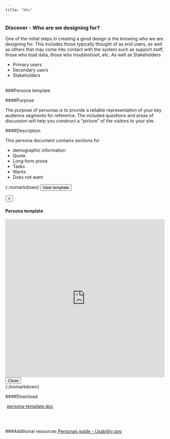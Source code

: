 ```yaml
---
title: "Who"
---
```


<div class="pl-pattern">   
<h3>Discover - Who are we designing for?</h3>

One of the initial steps in creating a good design is the knowing who we are designing for. This includes those typically thought of as end users, as well as others that may come into contact with the system such as support staff, those who load data, those who troubleshoot, etc. As well as Stakeholders

- Primary users
- Secondary users
- Stakeholders
<br><br>
</div>


<div class="pl-pattern">
###Persona template

####Purpose

The purpose of personas is to provide a reliable representation of your key audience segments for reference.  The included questions and areas of discussion will help you construct a “picture” of the visitors to your site.​

####Description

This persona document contains sections for 
- demographic information
- Quote
- Long form prose
- Tasks
- Wants
- Does not want

{::nomarkdown}
    <button type="button" class="btn btn-primary" data-toggle="modal" data-target="#modal-pdf">View template</button>
    <div class="modal fade" id="modal-pdf" tabindex="-1" role="dialog" aria-labelledby="hd-pdf">
      <div class="modal-dialog" role="document">
        <div class="modal-content">
          <div class="modal-header">
            <button type="button" class="close" data-dismiss="modal" aria-label="Close"><span aria-hidden="true">&times;</span></button>
            <h4 class="modal-title" id="hd-pdf">Persona template</h4>
          </div>
          <div class="modal-body">
            <iframe class="iframe-pdf" frameborder="0" src="http://docs.google.com/gview?url=http://vizui.github.io/designpatterns/docs/guides/downloads/persona-template.doc&amp;embedded=true" style="height: 500px; width: 100%"></iframe>
          </div>
          <div class="modal-footer">
            <button type="button" class="btn btn-default" data-dismiss="modal">Close</button>
          </div>
        </div>
      </div>
    </div>
{:/nomarkdown}

####Download	

<a href="http://vizui.github.io/designpatterns/docs/guides/downloads/persona-template.doc"><i class="icon icon-file-pdf-o" style="margin-right: 5px"></i>persona-template.doc</a>

<br><br>
</div>
	
<div class="pl-pattern">
###Additional resources
<a href="http://www.usability.gov/how-to-and-tools/methods/personas.html" target="_blank">Personas guide - Usability.gov</a>
<br><br>
</div>